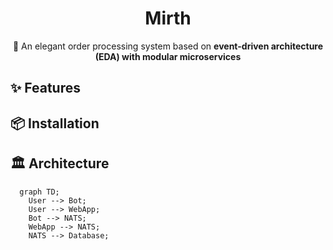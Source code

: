 <div align="center">

# Mirth
🌸 An elegant order processing system based on **event-driven architecture (EDA) with modular microservices**

</div>

## ✨ Features

## 📦 Installation

## 🏛️ Architecture
```mermaid
  graph TD;
    User --> Bot;
    User --> WebApp;
    Bot --> NATS;
    WebApp --> NATS;
    NATS --> Database;
```
